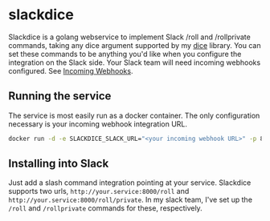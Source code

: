# slackdice

Slackdice is a golang webservice to implement Slack /roll and /rollprivate commands,
taking any dice argument supported by my [dice](https://github.com/justinian/slackdice)
library. You can set these commands to be anything you'd like when you configure the
integration on the Slack side. Your Slack team will need incoming webhooks configured.
See [Incoming Webhooks](https://my.slack.com/services/new/incoming-webhook).

## Running the service

The service is most easily run as a docker container. The only configuration necessary
is your incoming webhook integration URL.

```bash
docker run -d -e SLACKDICE_SLACK_URL="<your incoming webhook URL>" -p 8000:8000 --name=slackdice justinian/slackdice
```

## Installing into Slack

Just add a slash command integration pointing at your service. Slackdice supports two
urls, `http://your.service:8000/roll` and `http://your.service:8000/roll/private`. In
my slack team, I've set up the `/roll` and `/rollprivate` commands for these, respectively.
